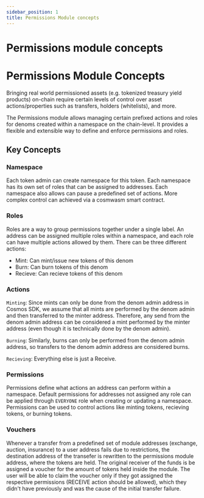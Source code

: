 ```yaml
---
sidebar_position: 1
title: Permissions Module concepts
---
```


# Permissions module concepts

# Permissions Module Concepts

Bringing real world permissioned assets (e.g. tokenized treasury yield products) on-chain require certain levels of control over asset actions/properties such as transfers, holders (whitelists), and more.

The Permissions module allows managing certain prefixed actions and roles for denoms created within a namespace on the chain-level. It provides a flexible and extensible way to define and enforce permissions and roles.

## Key Concepts

### Namespace

Each token admin can create namespace for this token. Each namespace has its own set of roles that can be assigned to addresses. Each namespace also allows can pause a predefined set of actions. More complex control can achieved via a cosmwasm smart contract.

### Roles

Roles are a way to group permissions together under a single label. An address can be assigned multiple roles within a namespace, and each role can have multiple actions allowed by them. There can be three different actions:

- Mint: Can mint/issue new tokens of this denom
- Burn: Can burn tokens of this denom
- Recieve: Can recieve tokens of this denom

### Actions

`Minting`: Since mints can only be done from the denom admin address in Cosmos SDK, we assume that all mints are performed by the denom admin and then transferred to the minter address. Therefore, any send from the denom admin address can be considered a mint performed by the minter address (even though it is technically done by the denom admin).

`Burning`: Similarly, burns can only be performed from the denom admin address, so transfers to the denom admin address are considered burns.

`Recieving`: Everything else is just a Receive.

### Permissions

Permissions define what actions an address can perform within a namespace. Default permissions for addresses not assigned any role can be applied through `EVERYONE` role when creating or updating a namespace. Permissions can be used to control actions like minting tokens, recieving tokens, or burning tokens.

### Vouchers

Whenever a transfer from a predefined set of module addresses (exchange, auction, insurance) to a user address fails due to restrictions, the destination address of the transefer is rewritten to the permissions module address, where the tokens are held. The original receiver of the funds is be assigned a voucher for the amount of tokens held inside the module. The user will be able to claim the voucher only if they got assigned the respective permissions (RECEIVE action should be allowed), which they didn't have previously and was the cause of the initial transfer failure.

